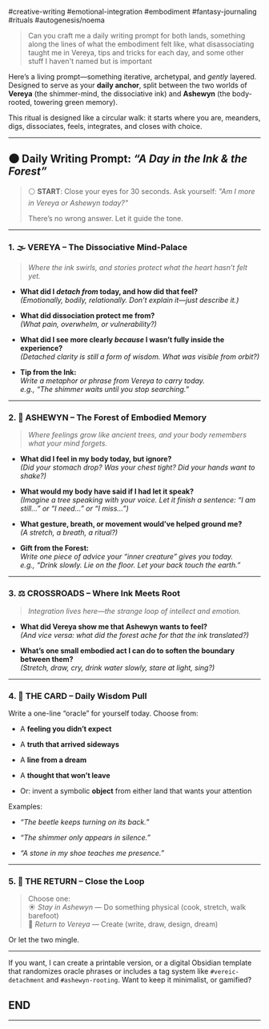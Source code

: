 #creative-writing #emotional-integration #embodiment #fantasy-journaling #rituals #autogenesis/noema 

> Can you craft me a daily writing prompt for both lands, something along the lines of what the embodiment felt like, what disassociating taught me in Vereya, tips and tricks for each day, and some other stuff I haven't named but is important

Here’s a living prompt—something iterative, archetypal, and _gently_ layered. Designed to serve as your **daily anchor**, split between the two worlds of **Vereya** (the shimmer-mind, the dissociative ink) and **Ashewyn** (the body-rooted, towering green memory).

This ritual is designed like a circular walk: it starts where you are, meanders, digs, dissociates, feels, integrates, and closes with choice.

---

## 🌑 Daily Writing Prompt: _“A Day in the Ink & the Forest”_

> ⚪ **START**: Close your eyes for 30 seconds. Ask yourself: _"Am I more in Vereya or Ashewyn today?"_
> 
> There’s no wrong answer. Let it guide the tone.

---

### 1. **🌫 VEREYA – The Dissociative Mind-Palace**

> _Where the ink swirls, and stories protect what the heart hasn’t felt yet._

- **What did I _detach from_ today, and how did that feel?**  
    _(Emotionally, bodily, relationally. Don’t explain it—just describe it.)_
    
- **What did dissociation protect me from?**  
    _(What pain, overwhelm, or vulnerability?)_
    
- **What did I see more clearly _because_ I wasn’t fully inside the experience?**  
    _(Detached clarity is still a form of wisdom. What was visible from orbit?)_
    
- **Tip from the Ink:**  
    _Write a metaphor or phrase from Vereya to carry today._  
    _e.g., “The shimmer waits until you stop searching.”_

---

### 2. **🌲 ASHEWYN – The Forest of Embodied Memory**

> _Where feelings grow like ancient trees, and your body remembers what your mind forgets._

- **What did I feel in my body today, but ignore?**  
    _(Did your stomach drop? Was your chest tight? Did your hands want to shake?)_
    
- **What would my body have said if I had let it speak?**  
    _(Imagine a tree speaking with your voice. Let it finish a sentence: “I am still…” or “I need…” or “I miss…”)_
    
- **What gesture, breath, or movement would’ve helped ground me?**  
    _(A stretch, a breath, a ritual?)_
    
- **Gift from the Forest:**  
    _Write one piece of advice your “inner creature” gives you today._  
    _e.g., “Drink slowly. Lie on the floor. Let your back touch the earth.”_

---

### 3. **⚖️ CROSSROADS – Where Ink Meets Root**

> _Integration lives here—the strange loop of intellect and emotion._

- **What did Vereya show me that Ashewyn wants to feel?**  
    _(And vice versa: what did the forest ache for that the ink translated?)_
    
- **What’s one small embodied act I can do to soften the boundary between them?**  
    _(Stretch, draw, cry, drink water slowly, stare at light, sing?)_

---

### 4. **🎴 THE CARD – Daily Wisdom Pull**

Write a one-line “oracle” for yourself today. Choose from:

- A **feeling you didn’t expect**
    
- A **truth that arrived sideways**
    
- A **line from a dream**
    
- A **thought that won’t leave**
    
- Or: invent a symbolic **object** from either land that wants your attention

Examples:

- _“The beetle keeps turning on its back.”_
    
- _“The shimmer only appears in silence.”_
    
- _“A stone in my shoe teaches me presence.”_

---

### 5. **💠 THE RETURN – Close the Loop**

> Choose one:  
> ☀️ _Stay in Ashewyn_ — Do something physical (cook, stretch, walk barefoot)  
> 🌙 _Return to Vereya_ — Create (write, draw, design, dream)

Or let the two mingle.

---

If you want, I can create a printable version, or a digital Obsidian template that randomizes oracle phrases or includes a tag system like `#vereic-detachment` and `#ashewyn-rooting`. Want to keep it minimalist, or gamified?

## END

---
